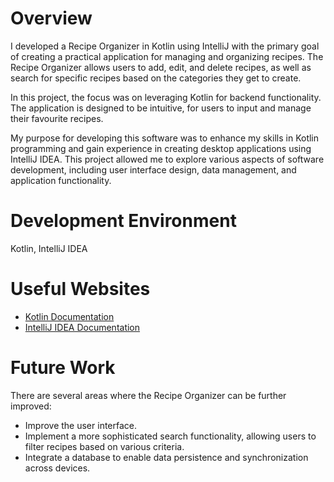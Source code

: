 # Overview

I developed a Recipe Organizer in Kotlin using IntelliJ with the primary goal of creating a practical application for managing and organizing recipes. The Recipe Organizer allows users to add, edit, and delete recipes, as well as search for specific recipes based on the categories they get to create.

In this project, the focus was on leveraging Kotlin for backend functionality. The application is designed to be intuitive, for users to input and manage their favourite recipes.

My purpose for developing this software was to enhance my skills in Kotlin programming and gain experience in creating desktop applications using IntelliJ IDEA. This project allowed me to explore various aspects of software development, including user interface design, data management, and application functionality.

# Development Environment

Kotlin, IntelliJ IDEA

# Useful Websites

* [Kotlin Documentation](https://kotlinlang.org/docs/home.html)
* [IntelliJ IDEA Documentation](https://www.jetbrains.com/idea/documentation/)

# Future Work

There are several areas where the Recipe Organizer can be further improved:

* Improve the user interface.
* Implement a more sophisticated search functionality, allowing users to filter recipes based on various criteria.
* Integrate a database to enable data persistence and synchronization across devices.
